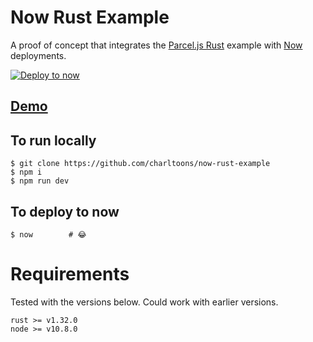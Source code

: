 # Now Rust Example

A proof of concept that integrates the [Parcel.js Rust](https://parceljs.org/rust.html) example with [Now](https://now.sh) deployments.

[![Deploy to now](https://deploy.now.sh/static/button.svg)](https://deploy.now.sh/?repo=https://github.com/charltoons/now-rust-example)

## [Demo](https://now-rust-example.now.sh)

## To run locally

```
$ git clone https://github.com/charltoons/now-rust-example
$ npm i
$ npm run dev
```

## To deploy to now

```
$ now        # 😂
```

# Requirements

Tested with the versions below. Could work with earlier versions.

```
rust >= v1.32.0
node >= v10.8.0
```
